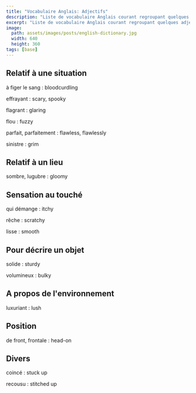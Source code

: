```yaml
---
title: "Vocabulaire Anglais: Adjectifs"
description: "Liste de vocabulaire Anglais courant regroupant quelques adjectifs difficiles."
excerpt: "Liste de vocabulaire Anglais courant regroupant quelques adjectifs difficiles."
image:
  path: assets/images/posts/english-dictionary.jpg
  width: 640
  height: 360
tags: [base]
---
```


## Relatif à une situation

à figer le sang
: bloodcurdling

effrayant
: scary, spooky

flagrant
: glaring

flou
: fuzzy

parfait, parfaitement
: flawless, flawlessly

sinistre
: grim


## Relatif à un lieu

sombre, lugubre
: gloomy



## Sensation au touché

qui démange
: itchy

rêche
: scratchy

lisse
: smooth


## Pour décrire un objet

solide
: sturdy

volumineux
: bulky


## A propos de l'environnement

luxuriant
: lush


## Position

de front, frontale
: head-on


## Divers

coincé
: stuck up

recousu
: stitched up
